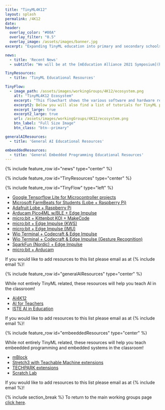 ```yaml
---
title: "TinyML4K12"
layout: splash
permalink: /4K12
date: 
header:
  overlay_color: "#00A"
  overlay_filter: "0.5"
  overlay_image: /assets/images/banner.jpg
excerpt: "Expanding TinyML education into primary and secondary schools (K-12) requires the development of an end-to-end pipeline that is appropriate for school-aged children. We are working with education and industry partners to combine computer science education software and the physical computing ecosystem to enable an easy learning experience for creating, deploying, and using TinyML models. This pipeline will enable the creation of additional materials that can be used across the globe for students of all ages."

news: 
  - title: 'Recent News'
  - subtitle: "We will be at the [mEducation Alliance 2021 Symposium](https://meducationalliance.org/2021-symposium/) and presenting on September 29th from 1130 am to 100 pm EDT!"

TinyResources: 
  - title: 'TinyML Educational Resources'

TinyFlow: 
  - image_path: /assets/images/workingGroups/4K12/ecosystem.png
    alt: "TinyML4K12 Ecosystem"
    excerpt: "This flowchart shows the various software and hardware resources that one can use to create a complete TinyML application in the classroom."
    excerpt2: Below you will also find a list of tutorials for TinyML projects!
    excerpt_large: true
    excerpt2_large: true
    url: /assets/images/workingGroups/4K12/ecosystem.png
    btn_label: "Full Size Image"
    btn_class: "btn--primary"

generalAIResources: 
  - title: 'General AI Educational Resources'

embeeddedResources: 
  - title: 'General Embedded Programming Educational Resources'
---
```


{% include feature_row id="news" type="center" %}

{% include feature_row id="TinyResources" type="center" %}

{% include feature_row id="TinyFlow" type="left" %}

+ [Google Tensorflow Lite for Microcontroller projects](https://experiments.withgoogle.com/experiments?tag=TensorFlow+Lite+for+Microcontrollers)
+ [Microsoft FarmBeats for Students (Lobe + Raspberry Pi)](https://education.microsoft.com/en-us/lesson/5d991297) 
+ [Adafruit Lobe + Raspberry Pi](https://learn.adafruit.com/machine-learning-101-lobe-braincraft)
+ [Arducam Pico4ML w/BLE + Edge Impulse](https://www.arducam.com/docs/pico/how-to-build-a-magic-wand-on-arducam-pico4ml-ble-with-edge-impulse/) 
+ [micro:bit + Kittenbot KOI + MakeCode](https://github.com/KittenBot/pxt-koi)
+ [micro:bit + Edge Impulse (KWS)](https://www.edgeimpulse.com/blog/voice-activated-microbit) 
+ [micro:bit + Edge Impulse (IMU)](https://www.okdo.com/project/machine-learning-dance-move-detector/)
+ [Wio Terminal + Codecraft & Edge Impulse](https://www.seeedstudio.com/wio-terminal-Tinyml.html)
+ [Wio Terminal + Codecraft & Edge Impulse (Gesture Recognition)](https://www.hackster.io/mjrobot/tinyml-made-easy-gesture-recognition-ce13a5)
+ [SparkFun (Nordic) + Edge Impulse](https://www.sparkfun.com/edge_impulse_nordic)
+ [micro:bit + Arducam](https://www.arducam.com/docs/microbit-camera/2mp-ov2640-arducam-camera-module-for-microbit/)

If you would like to add resources to this list please email as at {% include email %}!

{% include feature_row id="generalAIResources" type="center" %}

While not entirely TinyML related, these resources will help you teach AI in the classroom!

+ [AI4K12](https://ai4k12.org/)
+ [AI for Teachers](https://aiforteachers.org/)
+ [ISTE AI in Education](https://www.iste.org/learn/AI-in-education)

If you would like to add resources to this list please email as at {% include email %}!

{% include feature_row id="embeeddedResources" type="center" %}

While not entirely TinyML related, these resources will help you teach embeedded programming and embedded systems in the classroom!

+ [mBlock](https://www.mblock.cc/doc/en/use-extensions/AI.html) 
+ [Stretch3 with Teachable Machine extensions](https://stretch3.github.io/) 
+ [TECHPARK extensions](https://scratch.techpark.jp/) 
+ [Scratch Lab](https://lab.scratch.mit.edu/face/)

If you would like to add resources to this list please email as at {% include email %}!

{% include section_break %}
To return to the main working groups page [click here](/workingGroups).